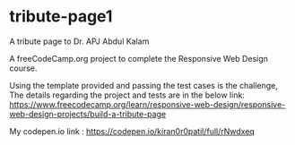 # tribute-page1
A tribute page to Dr. APJ Abdul Kalam

A freeCodeCamp.org project to complete the Responsive Web Design course.

Using the template provided and passing the test cases is the challenge,
The details regarding the project and tests are in the below link:
https://www.freecodecamp.org/learn/responsive-web-design/responsive-web-design-projects/build-a-tribute-page

My codepen.io link :
https://codepen.io/kiran0r0patil/full/rNwdxeq
